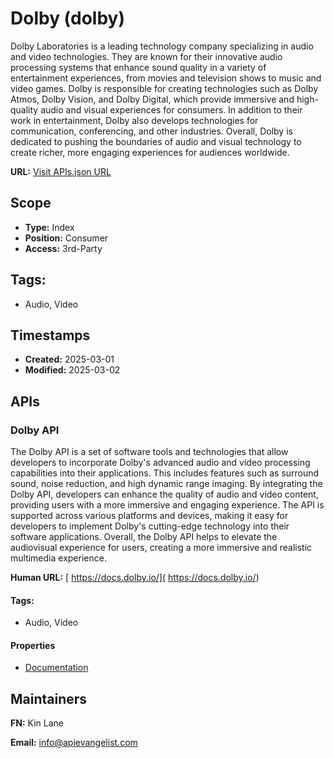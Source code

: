 # Dolby (dolby)
Dolby Laboratories is a leading technology company specializing in audio and video technologies. They are known for their innovative audio processing systems that enhance sound quality in a variety of entertainment experiences, from movies and television shows to music and video games. Dolby is responsible for creating technologies such as Dolby Atmos, Dolby Vision, and Dolby Digital, which provide immersive and high-quality audio and visual experiences for consumers. In addition to their work in entertainment, Dolby also develops technologies for communication, conferencing, and other industries. Overall, Dolby is dedicated to pushing the boundaries of audio and visual technology to create richer, more engaging experiences for audiences worldwide.

**URL:** [Visit APIs.json URL](https://raw.githubusercontent.com/api-evangelist/dolby/refs/heads/main/apis.yml)

## Scope

- **Type:** Index 
- **Position:** Consumer 
- **Access:** 3rd-Party 

## Tags:

 - Audio, Video

## Timestamps

- **Created:** 2025-03-01 
- **Modified:** 2025-03-02 

## APIs

### Dolby API
The Dolby API is a set of software tools and technologies that allow developers to incorporate Dolby's advanced audio and video processing capabilities into their applications. This includes features such as surround sound, noise reduction, and high dynamic range imaging. By integrating the Dolby API, developers can enhance the quality of audio and video content, providing users with a more immersive and engaging experience. The API is supported across various platforms and devices, making it easy for developers to implement Dolby's cutting-edge technology into their software applications. Overall, the Dolby API helps to elevate the audiovisual experience for users, creating a more immersive and realistic multimedia experience.

**Human URL:** [ https://docs.dolby.io/]( https://docs.dolby.io/)


#### Tags:

 - Audio, Video

#### Properties

- [Documentation]( https://docs.dolby.io/)

## Maintainers

**FN:** Kin Lane

**Email:** info@apievangelist.com

